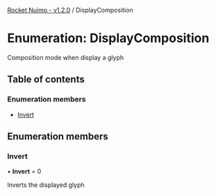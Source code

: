 [Rocket Nuimo - v1.2.0](../README.md) / DisplayComposition

# Enumeration: DisplayComposition

Composition mode when display a glyph

## Table of contents

### Enumeration members

- [Invert](displaycomposition.md#invert)

## Enumeration members

### Invert

• **Invert** = 0

Inverts the displayed glyph
